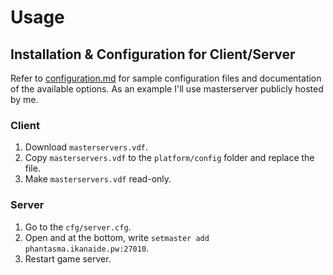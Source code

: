 # Usage

## Installation & Configuration for Client/Server

Refer to [configuration.md](configuration.md) for sample configuration files and documentation of the available options.
As an example I'll use masterserver publicly hosted by me.

### Client

1. Download `masterservers.vdf`.
2. Copy `masterservers.vdf` to the `platform/config` folder and replace the file.
3. Make `masterservers.vdf` read-only.

### Server

1. Go to the `cfg/server.cfg`.
2. Open and at the bottom, write `setmaster add phantasma.ikanaide.pw:27010`.
3. Restart game server.
